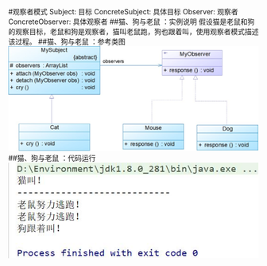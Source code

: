 #观察者模式
Subject: 目标
ConcreteSubject: 具体目标
Observer: 观察者
ConcreteObserver: 具体观察者
##猫、狗与老鼠 ：实例说明
  假设猫是老鼠和狗的观察目标，老鼠和狗是观察者，猫叫老鼠跑，狗也跟着叫，使用观察者模式描述该过程。
##猫、狗与老鼠 ：参考类图
![Image text](https://github.com/shuimowang/shejimoshi/blob/main/Picture/observer1.jpg)
##猫、狗与老鼠 ：代码运行
![Image text](https://github.com/shuimowang/shejimoshi/blob/main/Picture/observer2.jpg)

